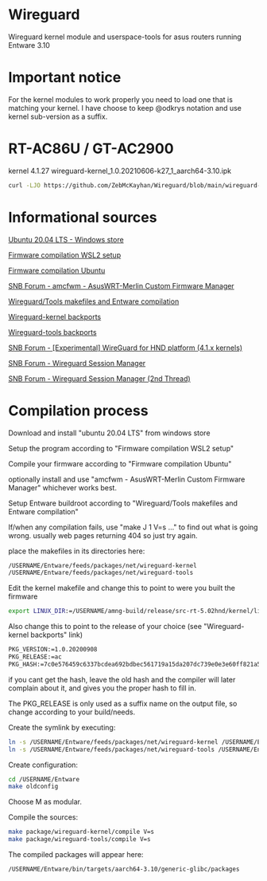 # Wireguard
Wireguard kernel module and userspace-tools for asus routers running Entware 3.10

# Important notice
For the kernel modules to work properly you need to load one that is matching your kernel.
I have choose to keep @odkrys notation and use kernel sub-version as a suffix.

# RT-AC86U / GT-AC2900
kernel 4.1.27
wireguard-kernel_1.0.20210606-k27_1_aarch64-3.10.ipk
```sh
curl -LJO https://github.com/ZebMcKayhan/Wireguard/blob/main/wireguard-kernel_1.0.20210606-k27_1_aarch64-3.10.ipk
```
# Informational sources
[Ubuntu 20.04 LTS - Windows store](https://www.microsoft.com/en-us/p/ubuntu-2004-lts/9n6svws3rx71?activetab=pivot:overviewtab)

[Firmware compilation WSL2 setup](https://github.com/RMerl/asuswrt-merlin.ng/wiki/Compiling-under-WSL2)

[Firmware compilation Ubuntu](https://github.com/RMerl/asuswrt-merlin.ng/wiki/Compile-Firmware-from-source-using-Ubuntu)

[SNB Forum - amcfwm - AsusWRT-Merlin Custom Firmware Manager](https://www.snbforums.com/threads/amcfwm-asuswrt-merlin-custom-firmware-manager.63227/)

[Wireguard/Tools makefiles and Entware compilation](https://github.com/odkrys/entware-makefile-for-merlin)

[Wireguard-kernel backports](https://git.zx2c4.com/wireguard-linux-compat)

[Wireguard-tools backports](https://git.zx2c4.com/wireguard-tools)

[SNB Forum - [Experimental] WireGuard for HND platform (4.1.x kernels)](https://www.snbforums.com/threads/experimental-wireguard-for-hnd-platform-4-1-x-kernels.46164/)

[SNB Forum - Wireguard Session Manager](https://www.snbforums.com/threads/session-manager-discussion-thread-closed-expired-oct-2021.70787/)

[SNB Forum - Wireguard Session Manager (2nd Thread)](https://www.snbforums.com/threads/session-manager-discussion-2nd-thread.75129/)

# Compilation process

Download and install "ubuntu 20.04 LTS" from windows store

Setup the program according to "Firmware compilation WSL2 setup"

Compile your firmware according to "Firmware compilation Ubuntu"

optionally install and use "amcfwm - AsusWRT-Merlin Custom Firmware Manager" whichever works best.

Setup Entware buildroot according to "Wireguard/Tools makefiles and Entware compilation"

If/when any compilation fails, use "make J 1 V=s ..." to find out what is going wrong. usually web pages returning 404 so just try again.

place the makefiles in its directories here:
```sh
/USERNAME/Entware/feeds/packages/net/wireguard-kernel
/USERNAME/Entware/feeds/packages/net/wireguard-tools
```

Edit the kernel makefile and change this to point to were you built the firmware
```sh
export LINUX_DIR:=/USERNAME/amng-build/release/src-rt-5.02hnd/kernel/linux-4.1
```

Also change this to point to the release of your choice (see "Wireguard-kernel backports" link)
```sh
PKG_VERSION:=1.0.20200908
PKG_RELEASE:=ac
PKG_HASH:=7c0e576459c6337bcdea692bdbec561719a15da207dc739e0e3e60ff821a5491
```
if you cant get the hash, leave the old hash and the compiler will later complain about it, and gives you the proper hash to fill in.

The PKG_RELEASE is only used as a suffix name on the output file, so change according to your build/needs.

Create the symlink by executing:
```sh
ln -s /USERNAME/Entware/feeds/packages/net/wireguard-kernel /USERNAME/Entware/package/feeds/packages
ln -s /USERNAME/Entware/feeds/packages/net/wireguard-tools /USERNAME/Entware/package/feeds/packages
```

Create configuration:
```sh
cd /USERNAME/Entware
make oldconfig 
```
Choose M as modular.

Compile the sources:
```sh
make package/wireguard-kernel/compile V=s
make package/wireguard-tools/compile V=s
```

The compiled packages will appear here:
```sh
/USERNAME/Entware/bin/targets/aarch64-3.10/generic-glibc/packages
```
